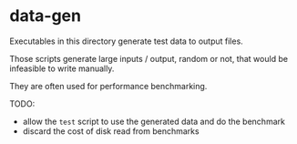 # data-gen

Executables in this directory generate test data to output files.

Those scripts generate large inputs / output, random or not, that would be infeasible to write manually.

They are often used for performance benchmarking.

TODO:

- allow the `test` script to use the generated data and do the benchmark
- discard the cost of disk read from benchmarks
